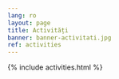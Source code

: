 ```yaml
---
lang: ro
layout: page
title: Activități
banner: banner-activitati.jpg
ref: activities
---
```


{% include activities.html %}
